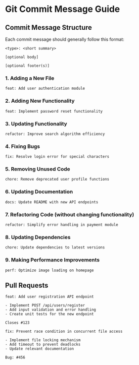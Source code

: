 # Git Commit Message Guide

## Commit Message Structure

Each commit message should generally follow this format:

```
<type>: <short summary>

[optional body]

[optional footer(s)]
```

### 1. Adding a New File

```
feat: Add user authentication module
```

### 2. Adding New Functionality

```
feat: Implement password reset functionality
```

### 3. Updating Functionality

```
refactor: Improve search algorithm efficiency
```

### 4. Fixing Bugs

```
fix: Resolve login error for special characters
```

### 5. Removing Unused Code

```
chore: Remove deprecated user profile functions
```

### 6. Updating Documentation

```
docs: Update README with new API endpoints
```

### 7. Refactoring Code (without changing functionality)

```
refactor: Simplify error handling in payment module
```

### 8. Updating Dependencies

```
chore: Update dependencies to latest versions
```

### 9. Making Performance Improvements

```
perf: Optimize image loading on homepage
```

## Pull Requests

```
feat: Add user registration API endpoint

- Implement POST /api/users/register
- Add input validation and error handling
- Create unit tests for the new endpoint

Closes #123
```

```
fix: Prevent race condition in concurrent file access

- Implement file locking mechanism
- Add timeout to prevent deadlocks
- Update relevant documentation

Bug: #456
```
